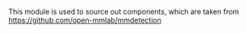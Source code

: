 This module is used to source out components, which
are taken from https://github.com/open-mmlab/mmdetection

